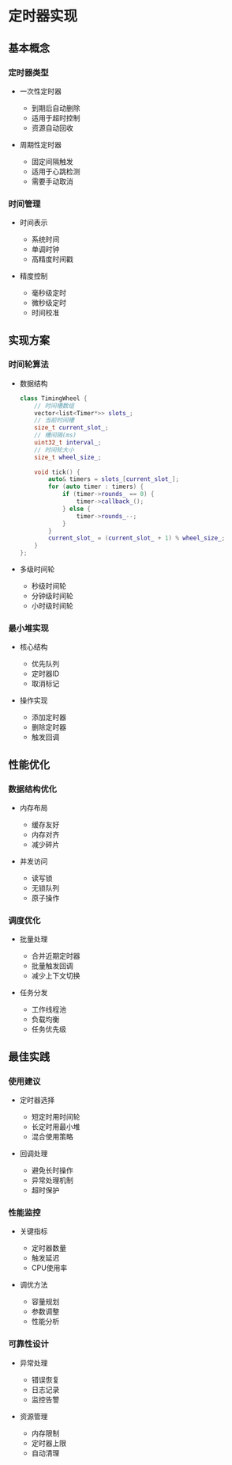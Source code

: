 # 定时器实现

## 基本概念

### 定时器类型
- 一次性定时器
  - 到期后自动删除
  - 适用于超时控制
  - 资源自动回收

- 周期性定时器
  - 固定间隔触发
  - 适用于心跳检测
  - 需要手动取消

### 时间管理
- 时间表示
  - 系统时间
  - 单调时钟
  - 高精度时间戳

- 精度控制
  - 毫秒级定时
  - 微秒级定时
  - 时间校准

## 实现方案

### 时间轮算法
- 数据结构
  ```cpp
  class TimingWheel {
      // 时间槽数组
      vector<list<Timer*>> slots_;
      // 当前时间槽
      size_t current_slot_;
      // 槽间隔(ms)
      uint32_t interval_;
      // 时间轮大小
      size_t wheel_size_;
      
      void tick() {
          auto& timers = slots_[current_slot_];
          for (auto timer : timers) {
              if (timer->rounds_ == 0) {
                  timer->callback_();
              } else {
                  timer->rounds_--;
              }
          }
          current_slot_ = (current_slot_ + 1) % wheel_size_;
      }
  };
  ```

- 多级时间轮
  - 秒级时间轮
  - 分钟级时间轮
  - 小时级时间轮

### 最小堆实现
- 核心结构
  - 优先队列
  - 定时器ID
  - 取消标记

- 操作实现
  - 添加定时器
  - 删除定时器
  - 触发回调

## 性能优化

### 数据结构优化
- 内存布局
  - 缓存友好
  - 内存对齐
  - 减少碎片

- 并发访问
  - 读写锁
  - 无锁队列
  - 原子操作

### 调度优化
- 批量处理
  - 合并近期定时器
  - 批量触发回调
  - 减少上下文切换

- 任务分发
  - 工作线程池
  - 负载均衡
  - 任务优先级

## 最佳实践

### 使用建议
- 定时器选择
  - 短定时用时间轮
  - 长定时用最小堆
  - 混合使用策略

- 回调处理
  - 避免长时操作
  - 异常处理机制
  - 超时保护

### 性能监控
- 关键指标
  - 定时器数量
  - 触发延迟
  - CPU使用率

- 调优方法
  - 容量规划
  - 参数调整
  - 性能分析

### 可靠性设计
- 异常处理
  - 错误恢复
  - 日志记录
  - 监控告警

- 资源管理
  - 内存限制
  - 定时器上限
  - 自动清理